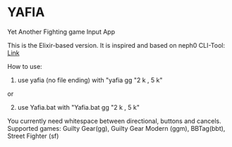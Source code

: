 # YAFIA
 Yet Another Fighting game Input App

This is the Elixir-based version. It is inspired and based on neph0 CLI-Tool:
[Link](https://github.com/tbarusseau/text-to-input)

How to use:

1) use yafia (no file ending) with "yafia gg "2 k , 5 k"

or 

2) use Yafia.bat with "Yafia.bat gg "2 k , 5 k"

You currently need whitespace between directional, buttons and cancels.
Supported games: Guilty Gear(gg), Guilty Gear Modern (ggm), BBTag(bbt), Street Fighter (sf)